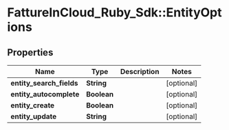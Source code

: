 # FattureInCloud_Ruby_Sdk::EntityOptions

## Properties

| Name | Type | Description | Notes |
| ---- | ---- | ----------- | ----- |
| **entity_search_fields** | **String** |  | [optional] |
| **entity_autocomplete** | **Boolean** |  | [optional] |
| **entity_create** | **Boolean** |  | [optional] |
| **entity_update** | **String** |  | [optional] |

